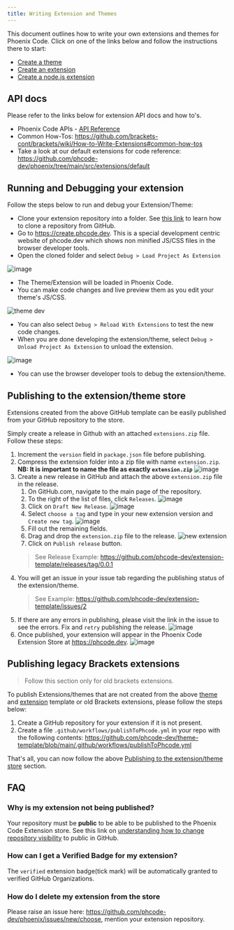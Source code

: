 ```yaml
---
title: Writing Extension and Themes
---
```


This document outlines how to write your own extensions and themes for Phoenix Code.
Click on one of the links below and follow the instructions there to start:
* [Create a theme](https://github.com/phcode-dev/theme-template)
* [Create an extension](https://github.com/phcode-dev/extension-template)
* [Create a node.js extension](https://github.com/phcode-dev/extension-node-template)

## API docs
Please refer to the links below for extension API docs and how to's.
* Phoenix Code APIs - [API Reference](./API-Reference/NodeConnector)
* Common How-Tos: https://github.com/brackets-cont/brackets/wiki/How-to-Write-Extensions#common-how-tos
* Take a look at our default extensions for code reference: https://github.com/phcode-dev/phoenix/tree/main/src/extensions/default

## Running and Debugging your extension
Follow the steps below to run and debug your Extension/Theme:
* Clone your extension repository into a folder. See [this link](https://docs.github.com/en/repositories/creating-and-managing-repositories/cloning-a-repository) to learn how to clone a repository from GitHub.
* Go to https://create.phcode.dev. This is a special development centric website of phcode.dev which shows non minified JS/CSS files in the browser developer tools.
* Open the cloned folder and select `Debug > Load Project As Extension`

![image](https://user-images.githubusercontent.com/5336369/224746152-0416a862-891a-4fe1-b9dd-09add25a6cc0.png)

* The Theme/Extension will be loaded in Phoenix Code.
* You can make code changes and live preview them as you edit your theme's JS/CSS.

![theme dev](https://user-images.githubusercontent.com/5336369/222974377-e3c04920-dd2b-4eab-be35-57df403ff249.gif)

* You can also select `Debug > Reload With Extensions` to test the new code changes.
* When you are done developing the extension/theme, select `Debug > Unload Project As Extension` to unload the extension.

![image](https://user-images.githubusercontent.com/5336369/224747590-556dff1d-5b29-41c3-88a0-3ce72ab643d0.png)

* You can use the browser developer tools to debug the extension/theme.



## Publishing to the extension/theme store
Extensions created from the above GitHub template can be easily published from your GitHub repository to the store.

Simply create a release in Github with an attached `extensions.zip` file. Follow these steps:

1. Increment the `version` field in `package.json` file before publishing. 
2. Compress the extension folder into a zip file with name `extension.zip`. **NB: It is important to name the file as exactly `extension.zip`** 
![image](https://user-images.githubusercontent.com/5336369/225952199-64a94252-d87c-4e6d-9e0f-92dadcd91a22.png)
3. Create a new release in GitHub and attach the above `extension.zip` file in the release.
   1. On GitHub.com, navigate to the main page of the repository.
   2. To the right of the list of files, click `Releases`. 
   ![image](https://user-images.githubusercontent.com/5336369/225949727-615f1e47-6bef-4588-a2ad-8ff171a365f2.png)
   3. Click on `Draft New Release`.
    ![image](https://user-images.githubusercontent.com/5336369/225950622-7a2be0c7-50ae-492b-9c4b-0e7561a5d6db.png)
   4. Select `choose a tag` and type in your new extension version and `Create new tag`. 
   ![image](https://user-images.githubusercontent.com/5336369/225951176-de9fefa2-8460-4a1d-a655-906e8f6f66ee.png)
   5. Fill out the remaining fields.
   6. Drag and drop the `extension.zip` file to the release. 
   ![new extension](https://user-images.githubusercontent.com/5336369/225951658-ac388712-0128-463e-85cf-c66746a360f7.gif)
   7. Click on `Publish release` button.
   >    See Release Example: https://github.com/phcode-dev/extension-template/releases/tag/0.0.1
4. You will get an issue in your issue tab regarding the publishing status of the extension/theme.
   > See Example: https://github.com/phcode-dev/extension-template/issues/2
5. If there are any errors in publishing, please visit the link in the issue to 
see the errors. Fix and `retry` publishing the release.
   ![image](https://user-images.githubusercontent.com/5336369/222446467-534f67de-5342-444a-bba5-708011e7024d.png)
6. Once published, your extension will appear in the Phoenix Code Extension Store at https://phcode.dev.
![image](https://user-images.githubusercontent.com/5336369/224892317-c55ddec2-599e-4df2-8ee5-4e50f262dee7.png)

## Publishing legacy Brackets extensions
> Follow this section only for old brackets extensions.

To publish Extensions/themes that are not created from the above [theme](https://github.com/phcode-dev/theme-template) and [extension](https://github.com/phcode-dev/extension-template) template
or old Brackets extensions, please follow the steps below:

1. Create a GitHub repository for your extension if it is not present.
2. Create a file `.github/workflows/publishToPhcode.yml` in your repo with the following contents: https://github.com/phcode-dev/theme-template/blob/main/.github/workflows/publishToPhcode.yml

That's all, you can now follow the above [Publishing to the extension/theme store](#publishing-to-the-extensiontheme-store) section.

## FAQ
### Why is my extension not being published?
Your repository must be **public** to be able to be published to the Phoenix Code Extension store.
See this link on [understanding how to change repository visibility](https://docs.github.com/en/repositories/managing-your-repositorys-settings-and-features/managing-repository-settings/setting-repository-visibility#changing-a-repositorys-visibility) to public in GitHub.

### How can I get a Verified Badge for my extension?
The `verified` extension badge(tick mark) will be automatically granted to verified GitHub Organizations.

### How do I delete my extension from the store
Please raise an issue here: https://github.com/phcode-dev/phoenix/issues/new/choose, mention your extension repository.

